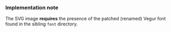 
### Implementation note

The SVG image **requires** the presence of the patched (renamed) Vegur font
found in the sibling `font` directory.
